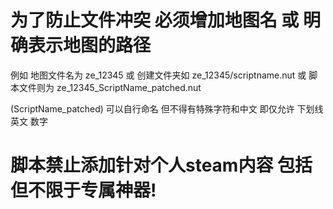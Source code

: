 # 为了防止文件冲突 必须增加地图名 或 明确表示地图的路径
例如 地图文件名为 ze_12345
或 创建文件夹如 ze_12345/scriptname.nut
或 脚本文件则为 ze_12345_ScriptName_patched.nut

 (ScriptName_patched) 可以自行命名 但不得有特殊字符和中文  即仅允许 下划线 英文 数字




# 脚本禁止添加针对个人steam内容 包括但不限于专属神器!

